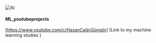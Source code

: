 ![AI](https://github.com/user-attachments/assets/6257bfbc-3418-4984-86e5-3f0a7c65ef9d)

#### ML_youtubeprojects
[https://www.youtube.com/c/HasanÇağrıGüngör]   (Link to my machine learning studies )






